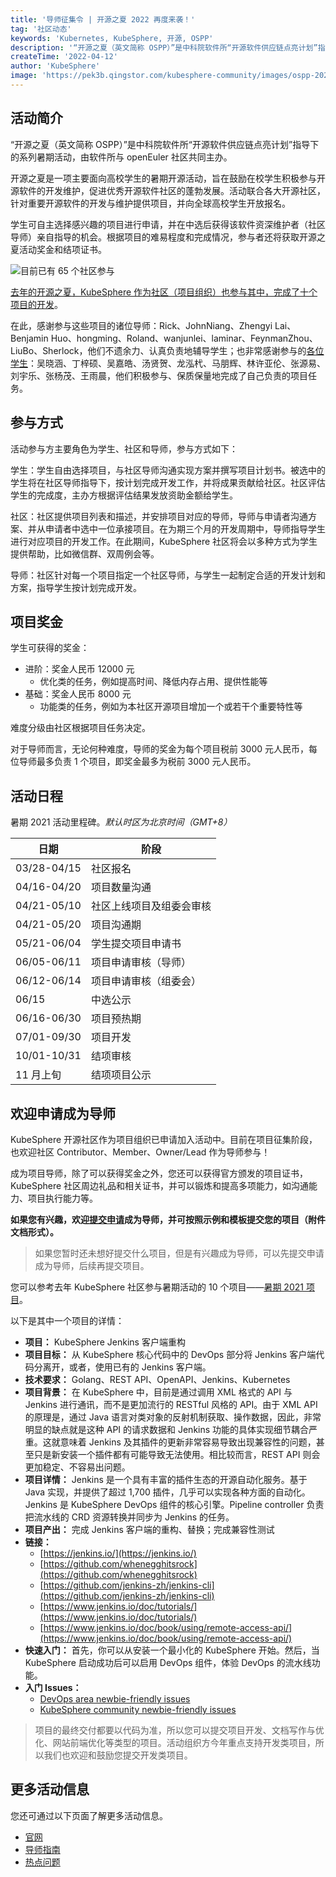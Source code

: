 ```yaml
---
title: '导师征集令 | 开源之夏 2022 再度来袭！'
tag: '社区动态'
keywords: 'Kubernetes, KubeSphere, 开源, OSPP'
description: '“开源之夏（英文简称 OSPP）”是中科院软件所“开源软件供应链点亮计划”指导下的系列暑期活动，由软件所与 openEuler 社区共同主办。'
createTime: '2022-04-12'
author: 'KubeSphere'
image: 'https://pek3b.qingstor.com/kubesphere-community/images/ospp-2022.png'
---
```


## 活动简介

“开源之夏（英文简称 OSPP）”是中科院软件所“开源软件供应链点亮计划”指导下的系列暑期活动，由软件所与 openEuler 社区共同主办。

开源之夏是一项主要面向高校学生的暑期开源活动，旨在鼓励在校学生积极参与开源软件的开发维护，促进优秀开源软件社区的蓬勃发展。活动联合各大开源社区，针对重要开源软件的开发与维护提供项目，并向全球高校学生开放报名。

学生可自主选择感兴趣的项目进行申请，并在中选后获得该软件资深维护者（社区导师）亲自指导的机会。根据项目的难易程度和完成情况，参与者还将获取开源之夏活动奖金和结项证书。

![目前已有 65 个社区参与](https://pek3b.qingstor.com/kubesphere-community/images/SCR-20220412-nhw.png)

[去年的开源之夏，KubeSphere 作为社区（项目组织）也参与其中，完成了十个项目的开发](https://mp.weixin.qq.com/s/orCiHb6zJIbW02EUpdRG3w)。

在此，感谢参与这些项目的诸位导师：Rick、JohnNiang、Zhengyi Lai、Benjamin Huo、hongming、Roland、wanjunlei、laminar、FeynmanZhou、LiuBo、Sherlock，他们不遗余力、认真负责地辅导学生；也非常感谢参与的[各位学生](https://mp.weixin.qq.com/s/69niyBaLZCxOIWGcUShxcg)：吴晓涵、丁梓硕、吴嘉皓、汤贤贺、龙泓杙、马朋辉、林许亚伦、张源易、刘宇乐、张杨茂、王雨晨，他们积极参与、保质保量地完成了自己负责的项目任务。

## 参与方式

活动参与方主要角色为学生、社区和导师，参与方式如下：

学生：学生自由选择项目，与社区导师沟通实现方案并撰写项目计划书。被选中的学生将在社区导师指导下，按计划完成开发工作，并将成果贡献给社区。社区评估学生的完成度，主办方根据评估结果发放资助金额给学生。

社区：社区提供项目列表和描述，并安排项目对应的导师，导师与申请者沟通方案、并从申请者中选中一位承接项目。在为期三个月的开发周期中，导师指导学生进行对应项目的开发工作。在此期间，KubeSphere 社区将会以多种方式为学生提供帮助，比如微信群、双周例会等。

导师：社区针对每一个项目指定一个社区导师，与学生一起制定合适的开发计划和方案，指导学生按计划完成开发。

## 项目奖金

学生可获得的奖金：

* 进阶：奖金人民币 12000 元
  * 优化类的任务，例如提高时间、降低内存占用、提供性能等
* 基础：奖金人民币 8000 元
  * 功能类的任务，例如为本社区开源项目增加一个或若干个重要特性等

难度分级由社区根据项目任务决定。

对于导师而言，无论何种难度，导师的奖金为每个项目税前 3000 元人民币，每位导师最多负责 1 个项目，即奖金最多为税前 3000 元人民币。

## 活动日程

暑期 2021 活动里程碑。*默认时区为北京时间（GMT+8）*

| 日期        | 阶段                     |
| ----------- | ------------------------ |
| 03/28-04/15 | 社区报名                 |
| 04/16-04/20 | 项目数量沟通             |
| 04/21-05/10 | 社区上线项目及组委会审核 |
| 04/21-05/20 | 项目沟通期               |
| 05/21-06/04 | 学生提交项目申请书       |
| 06/05-06/11 | 项目申请审核（导师）     |
| 06/12-06/14 | 项目申请审核（组委会）   |
| 06/15       | 中选公示                 |
| 06/16-06/30 | 项目预热期               |
| 07/01-09/30 | 项目开发                 |
| 10/01-10/31 | 结项审核                 |
| 11 月上旬   | 结项项目公示             |

## 欢迎申请成为导师

KubeSphere 开源社区作为项目组织已申请加入活动中。目前在项目征集阶段，也欢迎社区 Contributor、Member、Owner/Lead 作为导师参与！

成为项目导师，除了可以获得奖金之外，您还可以获得官方颁发的项目证书，KubeSphere 社区周边礼品和相关证书，并可以锻炼和提高多项能力，如沟通能力、项目执行能力等。

**如果您有兴趣，欢迎[提交申请](https://jinshuju.net/f/Hd6jqR)成为导师，并可按照示例和模板提交您的项目（附件文档形式）。**

> 如果您暂时还未想好提交什么项目，但是有兴趣成为导师，可以先提交申请成为导师，后续再提交项目。

您可以参考去年 KubeSphere 社区参与暑期活动的 10 个项目——[暑期 2021 项目](https://github.com/whenegghitsrock/community/tree/master/sig-advocacy-and-outreach/summer-ospp)。

以下是其中一个项目的详情：

* **项目：** KubeSphere Jenkins 客户端重构
* **项目目标：** 从 KubeSphere 核心代码中的 DevOps 部分将 Jenkins 客户端代码分离开，或者，使用已有的 Jenkins 客户端。
* **技术要求：** Golang、REST API、OpenAPI、Jenkins、Kubernetes
* **项目背景：** 在 KubeSphere 中，目前是通过调用 XML 格式的 API 与 Jenkins 进行通讯，而不是更加流行的 RESTful 风格的 API。由于 XML API 的原理是，通过 Java 语言对类对象的反射机制获取、操作数据，因此，非常明显的缺点就是这种 API 的请求数据和 Jenkins 功能的具体实现细节耦合严重。这就意味着 Jenkins 及其插件的更新非常容易导致出现兼容性的问题，甚至只是新安装一个插件都有可能导致无法使用。相比较而言，REST API 则会更加稳定、不容易出问题。
* **项目详情：** Jenkins 是一个具有丰富的插件生态的开源自动化服务。基于 Java 实现，并提供了超过 1,700 插件，几乎可以实现各种方面的自动化。Jenkins 是 KubeSphere DevOps 组件的核心引擎。Pipeline controller 负责把流水线的 CRD 资源转换并同步为 Jenkins 的任务。
* **项目产出：** 完成 Jenkins 客户端的重构、替换；完成兼容性测试
* **链接：**
  * [https://jenkins.io/](https://jenkins.io/)
  * [https://github.com/whenegghitsrock](https://github.com/whenegghitsrock)
  * [https://github.com/jenkins-zh/jenkins-cli](https://github.com/jenkins-zh/jenkins-cli)
  * [https://www.jenkins.io/doc/tutorials/](https://www.jenkins.io/doc/tutorials/)
  * [https://www.jenkins.io/doc/book/using/remote-access-api/](https://www.jenkins.io/doc/book/using/remote-access-api/)
* **快速入门：** 首先，你可以从安装一个最小化的 KubeSphere 开始。然后，当 KubeSphere 启动成功后可以启用 DevOps 组件，体验 DevOps 的流水线功能。
* **入门 Issues：**
  * [DevOps area newbie-friendly issues](https://github.com/search?q=user%3Akubesphere+label%3A%22good+first+issue%22+label%3A%22area%2Fdevops%22+state%3Aopen&type=Issues&ref=advsearch&l=&l=)
  * [KubeSphere community newbie-friendly issues](https://github.com/search?q=user%3Akubesphere+label%3A%22good+first+issue%22+state%3Aopen&type=Issues&ref=advsearch&l=&l=)

> 项目的最终交付都要以代码为准，所以您可以提交项目开发、文档写作与优化、网站前端优化等类型的项目。活动组织方今年重点支持开发类项目，所以我们也欢迎和鼓励您提交开发类项目。

## 更多活动信息

您还可通过以下页面了解更多活动信息。

* [官网](https://summer-ospp.ac.cn/#/homepage)
* [导师指南](https://summer-ospp.ac.cn/help/mentor/)
* [热点问题](https://summer-ospp.ac.cn/help/)
